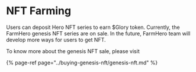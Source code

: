 # NFT Farming

Users can deposit Hero NFT series to earn $Glory token. Currently, the FarmHero genesis NFT series are on sale. In the future, FarmHero team will develop more ways for users to get NFT.

To know more about the genesis NFT sale, please visit

{% page-ref page="../buying-genesis-nft/genesis-nft.md" %}

